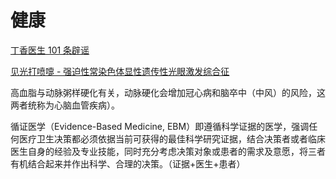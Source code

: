 # 健康

[丁香医生 101 条辟谣](https://zhuanlan.zhihu.com/p/47757327)

[见光打喷嚏 - 强迫性常染色体显性遗传性光眼激发综合征](https://mp.weixin.qq.com/s/UNQmOI311LWM9aJwrgeElg)

高血脂与动脉粥样硬化有关，动脉硬化会增加冠心病和脑卒中（中风）的风险，这两者统称为心脑血管疾病）。

循证医学（Evidence-Based Medicine, EBM）即遵循科学证据的医学，强调任何医疗卫生决策都必须依据当前可获得的最佳科学研究证据，结合决策者或者临床医生自身的经验及专业技能，同时充分考虑决策对象或患者的需求及意愿，将三者有机结合起来并作出科学、合理的决策。（证据+医生+患者）
